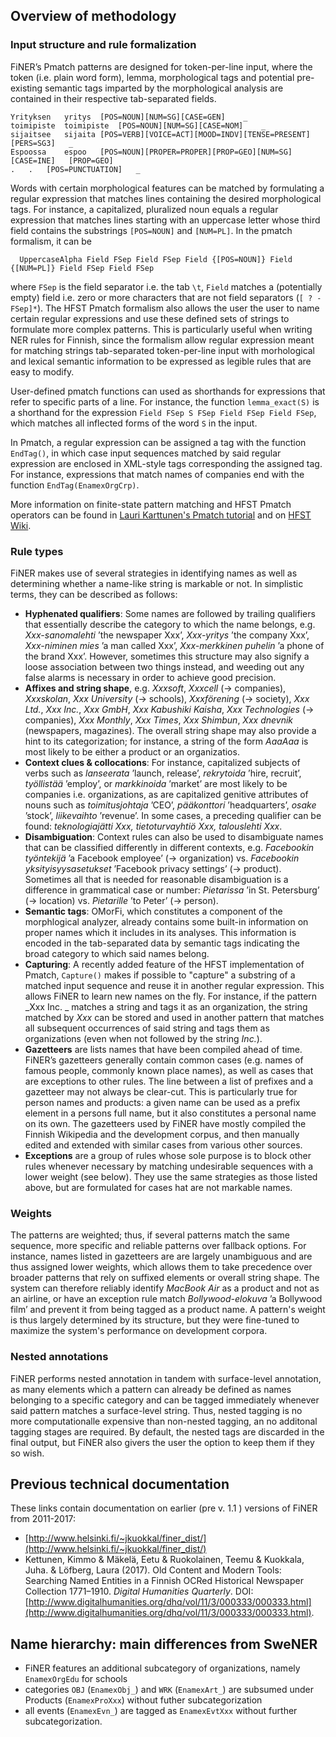 ## Overview of methodology

### Input structure and rule formalization

FiNER’s Pmatch patterns are designed for token-per-line input, where the token (i.e. plain word form), lemma, morphological tags and potential pre-existing semantic tags imparted by the morphological analysis are contained in their respective tab-separated fields. 

	Yrityksen	yritys	[POS=NOUN][NUM=SG][CASE=GEN]	_
	toimipiste	toimipiste	[POS=NOUN][NUM=SG][CASE=NOM]	_
	sijaitsee	sijaita	[POS=VERB][VOICE=ACT][MOOD=INDV][TENSE=PRESENT][PERS=SG3]	_
	Espoossa	espoo	[POS=NOUN][PROPER=PROPER][PROP=GEO][NUM=SG][CASE=INE]	[PROP=GEO]
	.	.	[POS=PUNCTUATION]	_

Words with certain morphological features can be matched by formulating a regular expression that matches lines containing the desired morphological tags. For instance, a capitalized, pluralized noun equals a regular expression that matches lines starting with an uppercase letter whose third field contains the substrings `[POS=NOUN]` and `[NUM=PL]`. In the pmatch formalism, it can be 

      UppercaseAlpha Field FSep Field FSep Field {[POS=NOUN]} Field {[NUM=PL]} Field FSep Field FSep

where `FSep` is the field separator i.e. the tab `\t`, `Field` matches a (potentially empty) field i.e. zero or more characters that are not field separators (`[ ? - FSep]*`). The HFST Pmatch formalism also allows the user the user to name certain regular expressions and use these defined sets of strings to formulate more complex patterns. This is particularly useful when writing NER rules for Finnish, since the formalism allow regular expression meant for matching strings tab-separated token-per-line input with morhological and lexical semantic information to be expressed as legible rules that are easy to modify.

User-defined pmatch functions can used as shorthands for expressions that refer to specific parts of a line. For instance, the function `lemma_exact(S)` is a shorthand for the expression `Field FSep S FSep Field FSep Field FSep`, which matches all inflected forms of the word `S` in the input. 

In Pmatch, a regular expression can be assigned a tag with the function `EndTag()`, in which case input sequences matched by said regular expression are enclosed in XML-style tags corresponding the assigned tag. For instance, expressions that match names of companies end with the function `EndTag(EnamexOrgCrp)`.

More information on finite-state pattern matching and HFST Pmatch operators can be found in [Lauri Karttunen's Pmatch tutorial](https://web.stanford.edu/~laurik/publications/pmatch.pdf) and on [HFST Wiki](https://github.com/hfst/hfst/wiki/Regular-Expression-Operators).

### Rule types

FiNER makes use of several strategies in identifying names as well as determining whether a name-like string is markable or not. In simplistic terms, they can be described as follows:

- **Hyphenated qualifiers**: Some names are followed by trailing qualifiers that essentially describe the category to which the name belongs, e.g. _Xxx-sanomalehti_ ’the newspaper Xxx’, _Xxx-yritys_ ’the company Xxx’, _Xxx-niminen mies_ ’a man called Xxx’, _Xxx-merkkinen puhelin_ ’a phone of the brand Xxx’. However, sometimes this structure may also signify a loose association between two things instead, and weeding out any false alarms is necessary in order to achieve good precision.
- **Affixes and string shape**, e.g. _Xxxsoft_, _Xxxcell_ (→ companies), _Xxxskolan_, _Xxx University_ (→ schools), _Xxxförening_ (→ society), _Xxx Ltd._, _Xxx Inc._, _Xxx GmbH_, _Xxx Kabushiki Kaisha_, _Xxx Technologies_ (→ companies), _Xxx Monthly_, _Xxx Times_, _Xxx Shimbun_, _Xxx dnevnik_ (newspapers, magazines). The overall string shape may also provide a hint to its categorization; for instance, a string of the form _AaaAaa_ is most likely to be either a product or an organizatios.
- **Context clues & collocations**: For instance, capitalized subjects of verbs such as _lanseerata_ ’launch, release’, _rekrytoida_ ’hire, recruit’, _työllistää_ ’employ’, or _markkinoida_ ’market’ are most likely to be companies i.e. organizations, as are capitalized genitive attributes of nouns such as _toimitusjohtaja_ ’CEO’, _pääkonttori_ ’headquarters’, _osake_ ’stock’, _liikevaihto_ ’revenue’. In some cases, a preceding qualifier can be found: _teknologiajätti Xxx,_ _tietoturvayhtiö Xxx,_ _talouslehti Xxx_.
- **Disambiguation**: Context rules can also be used to disambiguate names that can be classified differently in different contexts, e.g. _Facebookin työntekijä_ ’a Facebook employee’ (→ organization) vs. _Facebookin yksityisyysasetukset_ ’Facebook privacy settings’ (→ product).  Sometimes all that is needed for reasonable disambiguation is a difference in grammatical case or number: _Pietarissa_ ’in St. Petersburg’ (→ location) vs. _Pietarille_ ’to Peter’ (→ person).
- **Semantic tags**: OMorFi, which constitutes a component of the morphlogical analyzer, already contains some built-in information on proper names which it includes in its analyses. This information is encoded in the tab-separated data by semantic tags indicating the broad category to which said names belong.
- **Capturing**: A recently added feature of the HFST implementation of Pmatch, `Capture()` makes if possible to "capture" a substring of a matched input sequence and reuse it in another regular expression. This allows FiNER to learn new names on the fly. For instance, if the pattern _Xxx Inc. _ matches a string and tags it as an organization, the string matched  by _Xxx_ can be stored and used in another pattern that matches all subsequent occurrences of said string and tags them as organizations (even when not followed by the string _Inc._).
- **Gazetteers** are lists names that have been compiled ahead of time. FiNER’s gazetteers generally contain common cases (e.g. names of famous people, commonly known place names), as well as cases that are exceptions to other rules. The line between a list of prefixes and a gazetteer may not always be clear-cut. This is particularly true for person names and products: a given name can be used as a prefix element in a persons full name, but it also constitutes a personal name on its own. The gazetteers used by FiNER have mostly compiled the Finnish Wikipedia and the development corpus, and then manually edited and extended with similar cases from various other sources.
- **Exceptions** are a group of rules whose sole purpose is to block other rules whenever necessary by matching undesirable sequences with a lower weight (see below). They use the same strategies as those listed above, but are formulated for cases hat are not markable names.

### Weights

The patterns are weighted; thus, if several patterns match the same sequence, more specific and reliable patterns over fallback options. For instance, names listed in gazetteers are are largely unambiguous and are thus assigned lower weights, which allows them to take precedence over broader patterns that rely on suffixed elements or overall string shape. The system can therefore reliably identify _MacBook Air_ as a product and not as an airline, or have an exception rule match _Bollywood-elokuva_ ’a Bollywood film’ and prevent it from being tagged as a product name. A pattern's weight is thus largely determined by its structure, but they were fine-tuned to maximize the system's performance on development corpora.

### Nested annotations

FiNER performs nested annotation in tandem with surface-level annotation, as many elements which a pattern can already be defined as names belonging to a specific category and can be tagged immediately whenever said pattern matches a surface-level string. Thus, nested tagging is no more computationalle expensive than non-nested tagging, an no additonal tagging stages are required. By default, the nested tags are discarded in the final output, but FiNER also givers the user the option to keep them if they so wish.

## Previous technical documentation

These links contain documentation on earlier (pre v. 1.1 ) versions of FiNER from 2011-2017: 

- [http://www.helsinki.fi/~jkuokkal/finer_dist/](http://www.helsinki.fi/~jkuokkal/finer_dist/)
- Kettunen, Kimmo & Mäkelä, Eetu & Ruokolainen, Teemu & Kuokkala, Juha. & Löfberg, Laura (2017). Old Content and Modern Tools: Searching Named Entities in a Finnish OCRed Historical Newspaper Collection 1771–1910. _Digital Humanities Quarterly_. DOI: [http://www.digitalhumanities.org/dhq/vol/11/3/000333/000333.html](http://www.digitalhumanities.org/dhq/vol/11/3/000333/000333.html).

## Name hierarchy: main differences from SweNER

- FiNER features an additional subcategory of organizations, namely `EnamexOrgEdu` for schools
- categories `OBJ` (`EnamexObj_`) and `WRK` (`EnamexArt_`) are subsumed under Products (`EnamexProXxx`) without futher subcategorization
- all events (`EnamexEvn_`) are tagged as `EnamexEvtXxx` without further subcategorization.
